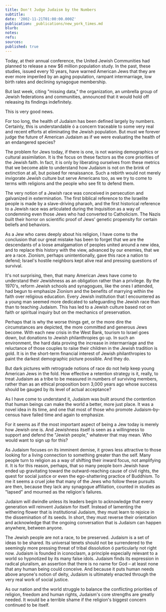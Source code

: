 ```yaml
---
title: Don't Judge Judaism by the Numbers
subtitle: 
date: '2002-11-21T01:00:00.000Z'
publication: _publications/new_york_times.md
blurb: 
notes: 
refs: 
sources: 
published: true
---
```

Today, at their annual conference, the United Jewish Communities had planned to release a new $6 million population study. In the past, these studies, issued every 10 years, have warned American Jews that they are ever more imperiled by an aging population, rampant intermarriage, low birth rates and declining synagogue membership.

But last week, citing "missing data," the organization, an umbrella group of Jewish federations and communities, announced that it would hold off releasing its findings indefinitely.

This is very good news.

For too long, the health of Judaism has been defined largely by numbers. Certainly, this is understandable ó a concern traceable to some very real and recent efforts at eliminating the Jewish population. But must we forever judge the future of American Judaism as if we were evaluating the health of an endangered species?

The problem for Jews today, if there is one, is not waning demographics or cultural assimilation. It is the focus on these factors as the core priorities of the Jewish faith. In fact, it is only by liberating ourselves from these metrics that we become able to understand how Judaism is not on the brink of extinction at all, but poised for renaissance. Such a rebirth would not merely invigorate Jewish culture but serve Americans too, as we try to come to terms with religions and the people who see fit to defend them.

The very notion of a Jewish race was conceived in persecution and galvanized in extermination. The first biblical reference to the Israelite people is made by a slave-driving pharaoh, and the first historical reference to a Jewish race was articulated during the Inquisition as a way of condemning even those Jews who had converted to Catholicism. The Nazis built their horror on scientific proof of Jews' genetic propensity for certain beliefs and behaviors.

As a Jew who cares deeply about his religion, I have come to the conclusion that our great mistake has been to forget that we are the descendants of a loose amalgamation of peoples united around a new idea, and to replace this history with the view, advanced by our enemies, that we are a race. Zionism, perhaps unintentionally, gave this race a nation to defend; Israel's hostile neighbors kept alive real and pressing questions of survival.

It's not surprising, then, that many American Jews have come to understand their Jewishness as an obligation rather than a privilege. By the 1970's, reform Jewish schools and synagogues, like the ones I attended, had begun to emphasize Zionism and the benefits of marrying within the faith over religious education. Every Jewish institution that I encountered as a young man seemed more dedicated to safeguarding the Jewish race than than to teaching Judaism. This has led to a Jewish culture based not on faith or spiritual inquiry but on the mechanics of preservation.

Perhaps that is why the worse things get, or the more dire the circumstances are depicted, the more committed and generous Jews become. With each new crisis in the West Bank, tourism to Israel goes down, but donations to Jewish philanthropies go up. In such an environment, the hard data proving the increase in intermarriage and the reluctance of those couples to raise their children in the Jewish tradition is gold. It is in the short-term financial interest of Jewish philanthropies to paint the darkest demographic picture possible. And they do.

But dark pictures with retrograde notions of race do not help keep young American Jews in the fold. How effective a retention strategy is it, really, to treat Judaism as a tribe to be measured in numbers of surviving members, rather than as an ethical proposition born 3,000 years ago whose success should be gauged by its level of actual acceptance?

As I have come to understand it, Judaism was built around the contention that human beings can make the world a better, more just place. It was a novel idea in its time, and one that most of those who promote Judaism-by-census have failed time and again to emphasize.

For it seems as if the most important aspect of being a Jew today is merely how Jewish one is. And Jewishness itself is seen as a willingness to support and defend the "Jewish people," whatever that may mean. Who would want to sign up for this?

As Judaism focuses on its imminent demise, it grows less attractive to those looking for a living connection to something greater than the self. Many people turn to religion as a way of shifting their inward focus, not amplifying it. It is for this reason, perhaps, that so many people born Jewish have ended up gravitating toward the outward-reaching cause of civil rights, the quest for social justice or even the ego-shattering practice of Buddhism. To me it seems a cruel joke that many of the Jews who follow these pursuits are then, because they lack any synagogue affiliation, counted in studies as "lapsed" and mourned as the religion's failures.

Judaism will dwindle unless its leaders begin to acknowledge that every generation will reinvent Judaism for itself. Instead of lamenting the withering flower that is institutional Judaism, they must learn to rejoice in the dissemination of its seeds. In short, they must reverse their orientation and acknowledge that the ongoing conversation that is Judaism can happen anywhere, between anyone.

The Jewish people are not a race, to be preserved. Judaism is a set of ideas to be shared. Its universal tenets should not be surrendered to the seemingly more pressing threat of tribal dissolution ó particularly not right now. Judaism is founded in iconoclasm, a principle especially relevant to a world so hypnotized by its many false idols. Judaism finds its expression in radical pluralism, an assertion that there is no name for God – at least none that any human being could conceive. And because it puts human needs above anyone's notion of deity, Judaism is ultimately enacted through the very real work of social justice.

As our nation and the world struggle to balance the conflicting priorities of religion, freedom and human rights, Judaism's core strengths are greatly needed. It would be a terrible shame if the religion's biggest concern continued to be itself.
